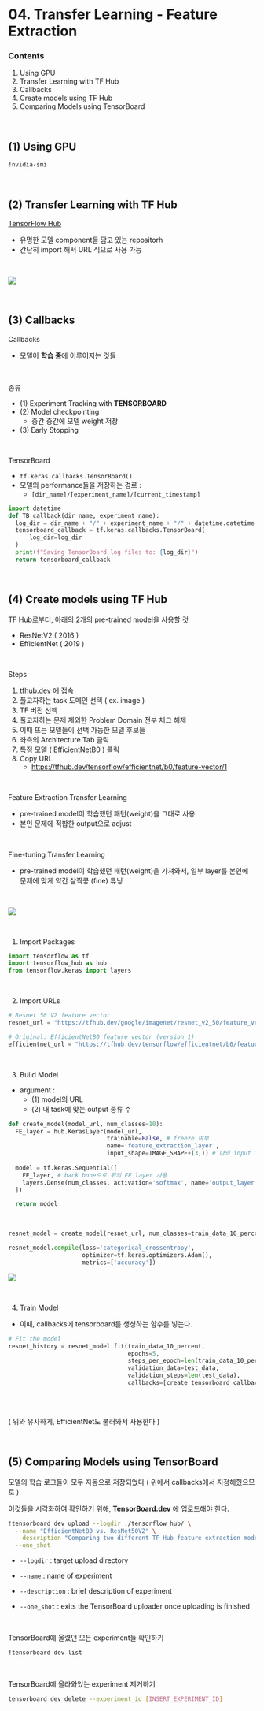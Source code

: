 # 04. Transfer Learning - Feature Extraction

### Contents

1. Using GPU
2. Transfer Learning with TF Hub
3. Callbacks
4. Create models using TF Hub
5. Comparing Models using TensorBoard

<br>

## (1) Using GPU

```bash
!nvidia-smi
```

<br>

## (2) Transfer Learning with TF Hub

[TensorFlow Hub](https://tfhub.dev/) 

- 유명한 모델 component들 담고 있는 repositorh
- 간단히 import 해서 URL 식으로 사용 가능

<br>

![](https://raw.githubusercontent.com/mrdbourke/tensorflow-deep-learning/main/images/04-transfer-learning-feature-extraction.png)

<br>

## (3) Callbacks

Callbacks 

- 모델이 **학습 중**에 이루어지는 것들

<br>

종류

- (1) Experiment Tracking with **TENSORBOARD**
- (2) Model checkpointing
  - 중간 중간에 모델 weight 저장
- (3) Early Stopping

<br>

TensorBoard

- `tf.keras.callbacks.TensorBoard()`
- 모델의 performance들을 저장하는 경로 :
  - `[dir_name]/[experiment_name]/[current_timestamp]`

```python
import datetime
def TB_callback(dir_name, experiment_name):
  log_dir = dir_name + "/" + experiment_name + "/" + datetime.datetime.now().strftime("%Y%m%d-%H%M%S")
  tensorboard_callback = tf.keras.callbacks.TensorBoard(
      log_dir=log_dir
  )
  print(f"Saving TensorBoard log files to: {log_dir}")
  return tensorboard_callback
```

<br>

## (4) Create models using TF Hub

TF Hub로부터, 아래의 2개의 pre-trained model을 사용할 것

- ResNetV2 ( 2016 )
- EfficientNet ( 2019 )

<br>

Steps 

1. [tfhub.dev](https://tfhub.dev/) 에 접속
2. 풀고자하는 task 도메인 선택 ( ex. image )
3. TF 버전 선책
4. 풀고자하는 문제 제외한 Problem Domain 전부 체크 해제
5. 이때 뜨는 모델들이 선택 가능한 모델 후보들
6. 좌측의 Architecture Tab 클릭
7. 특정 모델 ( EfficientNetB0 ) 클릭
8. Copy URL
   - https://tfhub.dev/tensorflow/efficientnet/b0/feature-vector/1

<br>

Feature Extraction Transfer Learning

- pre-trained model이 학습했던 패턴(weight)을 그대로 사용
- 본인 문제에 적합한 output으로 adjust

<br>

Fine-tuning Transfer Learning

- pre-trained model이 학습했던 패턴(weight)을 가져와서, 일부 layer를 본인에 문제에 맞게 약간 살짝쿵 (fine) 튜닝

<br>

![](https://raw.githubusercontent.com/mrdbourke/tensorflow-deep-learning/main/images/04-different-kinds-of-transfer-learning.png)

<br>

1. Import Packages

```python
import tensorflow as tf
import tensorflow_hub as hub
from tensorflow.keras import layers
```

<br>

2. Import URLs

```python
# Resnet 50 V2 feature vector
resnet_url = "https://tfhub.dev/google/imagenet/resnet_v2_50/feature_vector/4"

# Original: EfficientNetB0 feature vector (version 1)
efficientnet_url = "https://tfhub.dev/tensorflow/efficientnet/b0/feature-vector/1"
```

<br>

3. Build Model

- argument : 
  - (1) model의 URL
  - (2) 내 task에 맞는 output 종류 수

```python
def create_model(model_url, num_classes=10):
  FE_layer = hub.KerasLayer(model_url,
                            trainable=False, # freeze 여부
                            name='feature_extraction_layer',
                            input_shape=IMAGE_SHAPE+(3,)) # 나의 input image shape
  
  model = tf.keras.Sequential([
    FE_layer, # back bone으로 위의 FE layer 사용
    layers.Dense(num_classes, activation='softmax', name='output_layer') # 내 task에 맞는 output layer
  ])

  return model
```

<br>

```python
resnet_model = create_model(resnet_url, num_classes=train_data_10_percent.num_classes)

resnet_model.compile(loss='categorical_crossentropy',
                     optimizer=tf.keras.optimizers.Adam(),
                     metrics=['accuracy'])
```

![](https://raw.githubusercontent.com/mrdbourke/tensorflow-deep-learning/main/images/04-resnet-feature-extractor.png)

<br>

4. Train Model

- 이때, callbacks에 tensorboard를 생성하는 함수를 넣는다.

```python
# Fit the model
resnet_history = resnet_model.fit(train_data_10_percent,
                                  epochs=5,
                                  steps_per_epoch=len(train_data_10_percent),
                                  validation_data=test_data,
                                  validation_steps=len(test_data),
                                  callbacks=[create_tensorboard_callback(dir_name="tensorflow_hub",
                                                                         experiment_name="resnet50V2")])
```

<br>

( 위와 유사하게, EfficientNet도 불러와서 사용한다 )

<br>

## (5) Comparing Models using TensorBoard

모델의 학습 로그들이 모두 자동으로 저장되었다 ( 위에서 callbacks에서 지정해줬으므로 )

이것들을 시각화하여 확인하기 위해, **TensorBoard.dev** 에 업로드해야 한다.

```bash
!tensorboard dev upload --logdir ./tensorflow_hub/ \
  --name "EfficientNetB0 vs. ResNet50V2" \
  --description "Comparing two different TF Hub feature extraction models architectures using 10% of training images" \
  --one_shot
```

- `--logdir`  : target upload directory

- `--name` : name of experiment

-  `--description` : brief description of experiment

-  `--one_shot` : exits the TensorBoard uploader once uploading is finished

<br>

TensorBoard에 올렸던 모든 experiment들 확인하기

```bash
!tensorboard dev list
```

<br>

TensorBoard에 올라와있는 experiment 제거하기

```bash
tensorboard dev delete --experiment_id [INSERT_EXPERIMENT_ID]
```